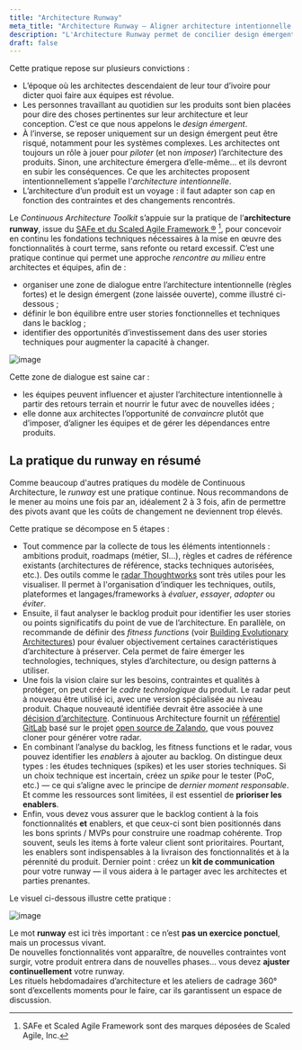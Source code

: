 ```yaml
---
title: "Architecture Runway"
meta_title: "Architecture Runway – Aligner architecture intentionnelle et design émergent"
description: "L'Architecture Runway permet de concilier design émergent et décisions architecturales anticipées pour construire des produits évolutifs et cohérents dans le temps."
draft: false
---
```


Cette pratique repose sur plusieurs convictions :

* L’époque où les architectes descendaient de leur tour d’ivoire pour dicter quoi faire aux équipes est révolue.
* Les personnes travaillant au quotidien sur les produits sont bien placées pour dire des choses pertinentes sur leur architecture et leur conception. C’est ce que nous appelons le *design émergent*.
* À l’inverse, se reposer uniquement sur un design émergent peut être risqué, notamment pour les systèmes complexes. Les architectes ont toujours un rôle à jouer pour *piloter* (et non *imposer*) l’architecture des produits. Sinon, une architecture émergera d’elle-même... et ils devront en subir les conséquences. Ce que les architectes proposent intentionnellement s’appelle l’*architecture intentionnelle*.
* L’architecture d’un produit est un voyage : il faut adapter son cap en fonction des contraintes et des changements rencontrés.

Le *Continuous Architecture Toolkit* s’appuie sur la pratique de l’**architecture runway**, issue du [SAFe et du Scaled Agile Framework ®](https://www.scaledagileframework.com/) [^1], pour concevoir en continu les fondations techniques nécessaires à la mise en œuvre des fonctionnalités à court terme, sans refonte ou retard excessif. C’est une pratique continue qui permet une approche *rencontre au milieu* entre architectes et équipes, afin de :

* organiser une zone de dialogue entre l’architecture intentionnelle (règles fortes) et le design émergent (zone laissée ouverte), comme illustré ci-dessous ;
* définir le bon équilibre entre user stories fonctionnelles et techniques dans le backlog ;
* identifier des opportunités d’investissement dans des user stories techniques pour augmenter la capacité à changer.

![image](./images/practices/misc/connect-the-dots.png)

Cette zone de dialogue est saine car :

* les équipes peuvent influencer et ajuster l’architecture intentionnelle à partir des retours terrain et nourrir le futur avec de nouvelles idées ;
* elle donne aux architectes l’opportunité de *convaincre* plutôt que d’imposer, d’aligner les équipes et de gérer les dépendances entre produits.

## La pratique du runway en résumé

Comme beaucoup d'autres pratiques du modèle de Continuous Architecture, le *runway* est une pratique continue. Nous recommandons de le mener au moins une fois par an, idéalement 2 à 3 fois, afin de permettre des pivots avant que les coûts de changement ne deviennent trop élevés.

Cette pratique se décompose en 5 étapes :

* Tout commence par la collecte de tous les éléments intentionnels : ambitions produit, roadmaps (métier, SI...), règles et cadres de référence existants (architectures de référence, stacks techniques autorisées, etc.). Des outils comme le [radar Thoughtworks](https://www.thoughtworks.com/radar) sont très utiles pour les visualiser. Il permet à l'organisation d’indiquer les techniques, outils, plateformes et langages/frameworks à *évaluer*, *essayer*, *adopter* ou *éviter*.
* Ensuite, il faut analyser le backlog produit pour identifier les user stories ou points significatifs du point de vue de l’architecture. En parallèle, on recommande de définir des *fitness functions* (voir [Building Evolutionary Architectures](http://www.thoughtworks.com/books/building-evolutionary-architectures)) pour évaluer objectivement certaines caractéristiques d’architecture à préserver. Cela permet de faire émerger les technologies, techniques, styles d’architecture, ou design patterns à utiliser.
* Une fois la vision claire sur les besoins, contraintes et qualités à protéger, on peut créer le *cadre technologique* du produit. Le radar peut à nouveau être utilisé ici, avec une version spécialisée au niveau produit. Chaque nouveauté identifiée devrait être associée à une [décision d’architecture](./architecture-decision-records). Continuous Architecture fournit un [référentiel GitLab](http://google.fr) basé sur le projet [open source de Zalando](https://github.com/zalando/tech-radar), que vous pouvez cloner pour générer votre radar.
* En combinant l’analyse du backlog, les fitness functions et le radar, vous pouvez identifier les *enablers* à ajouter au backlog. On distingue deux types : les études techniques (spikes) et les user stories techniques. Si un choix technique est incertain, créez un *spike* pour le tester (PoC, etc.) — ce qui s’aligne avec le principe de *dernier moment responsable*. Et comme les ressources sont limitées, il est essentiel de **prioriser les enablers**.
* Enfin, vous devez vous assurer que le backlog contient à la fois fonctionnalités **et** enablers, et que ceux-ci sont bien positionnés dans les bons sprints / MVPs pour construire une roadmap cohérente. Trop souvent, seuls les items à forte valeur client sont prioritaires. Pourtant, les enablers sont indispensables à la livraison des fonctionnalités et à la pérennité du produit. Dernier point : créez un **kit de communication** pour votre runway — il vous aidera à le partager avec les architectes et parties prenantes.

Le visuel ci-dessous illustre cette pratique :

![image](./images/practices/kit-architecture-runway.png)

Le mot **runway** est ici très important : ce n’est **pas un exercice ponctuel**, mais un processus vivant.  
De nouvelles fonctionnalités vont apparaître, de nouvelles contraintes vont surgir, votre produit entrera dans de nouvelles phases... vous devez **ajuster continuellement** votre runway.  
Les rituels hebdomadaires d’architecture et les ateliers de cadrage 360° sont d’excellents moments pour le faire, car ils garantissent un espace de discussion.

[^1]: SAFe et Scaled Agile Framework sont des marques déposées de Scaled Agile, Inc.
